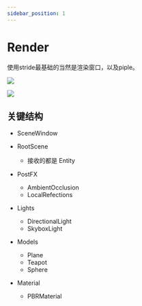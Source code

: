 ```yaml
---
sidebar_position: 1
---
```


# Render

使用stride最基础的当然是渲染窗口，以及piple。

![](D:\00_blogs\vvvv_note\docs\stride\img\window.png)

![](D:\00_blogs\vvvv_note\docs\stride\img\render.png)

## 关键结构

- SceneWindow
- RootScene
  - 接收的都是 Entity
- PostFX
  - AmbientOcclusion
  - LocalRefections
- Lights
  - DirectionalLight
  - SkyboxLight

- Models
  - Plane
  - Teapot
  - Sphere
- Material
  - PBRMaterial

